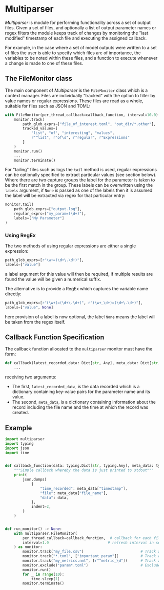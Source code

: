 # Multiparser

_Multiparser_ is module for performing functionality across a set of output files. Given a set of files, and optionally a list of output parameter names or regex filters the module keeps track of changes by monitoring the "last modified" timestamp of each file and executing the assigned callback.

For example, in the case where a set of model outputs were written to a set of files the user is able to specify which files are of importance, the variables to be noted within these files, and a function to execute whenever a change is made to one of these files.

## The FileMonitor class

The main component of _Multiparser_ is the `FileMonitor` class which is a context manager. Files are individually "tracked" with the option to filter by value names or regular expressions. These files are read as a whole, suitable for files such as JSON and TOML:

```python
with FileMonitor(per_thread_callback=callback_function, interval=10.0) as monitor:
    monitor.track(
        path_glob_exprs=["file_of_interest.toml", "out_dir/*.other"],
        tracked_values=[
            "list", "of", "interesting", "values",
            r"^list", r"of\s", r"regular", r"Expressions"
        ]
    )
    monitor.run()
    ...
    monitor.terminate()
```

For "tailing" files such as logs the `tail` method is used, regular expressions can be optionally specified to extract particular values (see section below). Where there are two capture groups the label for the parameter is taken to be the
first match in the group. These labels can be overwritten using the `labels` argument, if `None` is passed as one of the labels then it is assumed the label will be extracted via regex for that particular entry:

```python
monitor.tail(
    path_glob_exprs=["output.log"],
    regular_exprs=["my_param=(\d+)"],
    labels=["My Parameter"]
)
```

### Using RegEx

The two methods of using regular expressions are either a single expression:

```python
path_glob_exprs=[r"\w+=(\d+\.\d+)"],
labels=["value"]
```

a label argument for this value will then be required, if multiple results are found the value
will be given a numerical suffix.

The alternative is to provide a RegEx which captures the variable name directly:

```python
path_glob_exprs=[r"(\w+)=(\d+\.\d+)", r"(\w+_\d+)=(\d+\.\d+)"],
labels=["value", None]
```

here provision of a label is now optional, the label `None` means the label will be taken from the regex itself.

## Callback Function Specification

The callback function allocated to the `multiparser` monitor must have the form:

```python
def callback(latest_recorded_data: Dict[str, Any], meta_data: Dict[str, Any]) -> None:
    ...
```

receiving two arguments:

* The first, `latest_recorded_data`, is the data recorded which is a dictionary containing key-value pairs
for the parameter name and its value.
* The second, `meta_data`, is a dictionary containing information about the record including the file name and the time at which the record was created.

## Example

```python
import multiparser
import typing
import json
import time


def callback_function(data: typing.Dict[str, typing.Any], meta_data: typing.Dict[str, typing.Any]) -> None:
    """Simple callback whereby the data is just printed to stdout"""
    print(
        json.dumps(
            {
                "time_recorded": meta_data["timestamp"],
                "file": meta_data["file_name"],
                "data": data,
            },
            indent=2,
        )
    )


def run_monitor() -> None:
    with multiparser.FileMonitor(
        per_thread_callback=callback_function,  # callback for each file update
        interval=1.0                           # refresh interval in seconds
    ) as monitor:
        monitor.track("my_file.csv")                          # Track a CSV file in the current directory
        monitor.track("*.toml", ["important_param"])          # Track a specific value (by name) in a set of files
        monitor.track("my_metrics.nml", [r"^metric_\d"])      # Track a set of values using regex
        monitor.exclude("param*.toml")                        # Exclude file patterns from tracking
        monitor.run()
        for _ in range(10):
            time.sleep(1)
        monitor.terminate()
```
